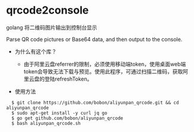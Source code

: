 # qrcode2console

golang 将二维码图片输出到控制台显示 

Parse QR code pictures or Base64 data, and then output to the console.


- 为什么有这个库？
  - 由于阿里云盘referrer的限制，必须使用移动端token，使用桌面web端token会导致无法下载与预览。使用此程序，可通过扫描二维码，获取阿里云盘的登陆refreshToken。

- 使用方法
```
  $ git clone https://github.com/bobon/aliyunpan_qrcode.git && cd aliyunpan_qrcode
  $ sudo apt-get install -y curl jq go
  $ go get github.com/bobon/aliyunpan_qrcode  
  $ bash aliyunpan_qrcode.sh
```
